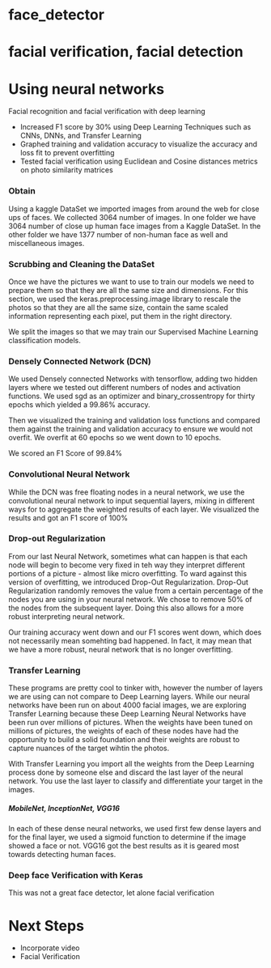# face_detector

# facial verification, facial detection
# Using neural networks 

Facial recognition and facial verification with deep learning
+ Increased F1 score by 30% using Deep Learning Techniques such as CNNs, DNNs, and Transfer Learning
+ Graphed training and validation accuracy to visualize the accuracy and loss fit to prevent overfitting
+ Tested facial verification using Euclidean and Cosine distances metrics on photo similarity matrices

### Obtain
Using a kaggle DataSet we imported images from around the web for close ups of faces. We collected 3064 number of images. In one folder we have 3064 number of close up human face images from a Kaggle DataSet. In the other folder we have 1377 number of non-human face as well and miscellaneous images. 
![]()

### Scrubbing and Cleaning the DataSet
Once we have the pictures we want to use to train our models we need to prepare them so that they are all the same size and dimensions. For this section, we used the keras.preprocessing.image library to rescale the photos so that they are all the same size, contain the same scaled information representing each pixel, put them in the right directory. 

We split the images so that we may train our Supervised Machine Learning classification models.

### Densely Connected Network (DCN)
We used Densely connected Networks with tensorflow, adding two hidden layers where we tested out different numbers of nodes and activation functions. We used sgd as an optimizer and binary_crossentropy for thirty epochs which yielded a 99.86% accuracy. 

Then we visualized the training and validation loss functions and compared them against the training and validation accuracy to ensure we would not overfit. We overfit at 60 epochs so we went down to 10 epochs.

We scored an F1 Score of 99.84%

### Convolutional Neural Network 
While the DCN was free floating nodes in a neural network, we use the convolutional neural network to input sequential layers, mixing in different ways for to aggregate the weighted results of each layer. We visualized the results and got an F1 score of 100%

### Drop-out Regularization
From our last Neural Network, sometimes what can happen is that each node will begin to become very fixed in teh way they interpret different portions of a picture - almost like micro overfitting. To ward against this version of overfitting, we introduced Drop-Out Regularization. Drop-Out Regularization randomly removes the value from a certain percentage of the nodes you are using in your neural network. We chose to remove 50% of the nodes from the subsequent layer. Doing this also allows for a more robust interpreting neural network. 

Our training accuracy went down and our F1 scores went down, which does not necessarily mean somehting bad happened. In fact, it may mean that we have a more robust, neural network that is no longer overfitting. 

### Transfer Learning
These programs are pretty cool to tinker with, however the number of layers we are using can not compare to Deep Learning layers. While our neural networks have been run on about 4000 facial images, we are exploring Transfer Learning because these Deep Learning Neural Networks have been run over millions of pictures. When the weights have been tuned on millions of pictures, the weights of each of these nodes have had the opportunity to build a solid foundation and their weights are robust to capture nuances of the target wihtin the photos. 

With Transfer Learning you import all the weights from the Deep Learning process done by someone else and discard the last layer of the neural network. You use the last layer to classify and differentiate your target in the images. 

##### MobileNet, InceptionNet, VGG16
In each of these dense neural networks, we used first few dense layers and for the final layer, we used a sigmoid function to determine if the image showed a face or not. VGG16 got the best results as it is geared most towards detecting human faces. 


### Deep face Verification with Keras
This was not a great face detector, let alone facial verification

# Next Steps
- Incorporate video
- Facial Verification





